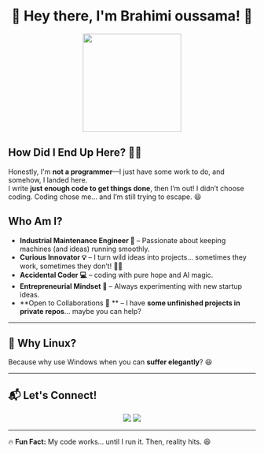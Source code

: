 <h1 align="center">🚀 Hey there, I'm Brahimi oussama! 👋</h1>

<p align="center">
  <img src="https://media.giphy.com/media/QTfX9Ejfra3ZmNxh6B/giphy.gif" width="200" />
</p>

##  How Did I End Up Here?  🤷‍♂️
Honestly, I'm **not a programmer**—I just have some work to do, and somehow, I landed here.  
I write **just enough code to get things done**, then I’m out! 
I didn’t choose coding. Coding chose me… and I’m still trying to escape. 😆  

##  Who Am I?
-  **Industrial Maintenance Engineer 🔧** – Passionate about keeping machines (and ideas) running smoothly.  
-  **Curious Innovator 💡** – I turn wild ideas into projects… sometimes they work, sometimes they don’t! 🤷‍♂️  
-  **Accidental Coder 💻** – coding with pure hope and AI magic.  
-  **Entrepreneurial Mindset 🚀** – Always experimenting with new startup ideas.
-  **Open to Collaborations 🤝 ** – I have **some unfinished projects in private repos**… maybe you can help?  


---

## 🐧 Why Linux?  
Because why use Windows when you can **suffer elegantly**? 😆  

---

## 📬 Let's Connect!
<p align="center">
  <a href="https://craftocad.tech"><img src="https://img.shields.io/badge/🌍 Website-craftocad.tech-blue?style=for-the-badge" /></a>
  <a href="https://github.com/yourusername"><img src="https://img.shields.io/badge/GitHub-My Code-black?style=for-the-badge&logo=github" /></a>
</p>

---

🔥 **Fun Fact:** My code works… until I run it. Then, reality hits. 😆  

